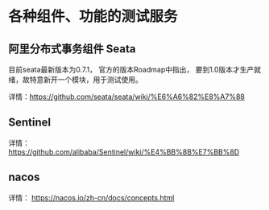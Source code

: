 # 各种组件、功能的测试服务

## 阿里分布式事务组件 Seata
目前seata最新版本为0.7.1， 官方的版本Roadmap中指出， 要到1.0版本才生产就绪，故特意新开一个模块，用于测试使用。

详情：https://github.com/seata/seata/wiki/%E6%A6%82%E8%A7%88

## Sentinel
详情： https://github.com/alibaba/Sentinel/wiki/%E4%BB%8B%E7%BB%8D

## nacos
详情： https://nacos.io/zh-cn/docs/concepts.html
